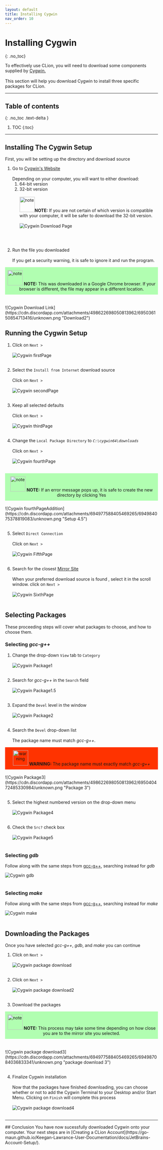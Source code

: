 ```yaml
---
layout: default
title: Installing Cygwin
nav_order: 10
---
```


# Installing Cygwin
{: .no_toc}

To effectively use CLion, you will need to download some components supplied by [Cygwin.](https://www.cygwin.com/)
<br/><br/>
This section will help you download Cygwin to install three specific packages for CLion.

<hr>

## Table of contents
{: .no_toc .text-delta }

1. TOC
{:toc}

---

## Installing The Cygwin Setup


First, you will be setting up the directory and download source 
1. Go to [Cygwin's Website](https://cygwin.com/install.html)<br/>  
  Depending on your computer, you will want to either download:
    1. 64-bit version
    2. 32-bit version<br/>  
  <img src="https://cdn.discordapp.com/attachments/498622698050813962/696144246062841937/download.png" alt="note" width="50"/>**NOTE:** If you are not certain of which version is compatible with your computer, it will be safer to download the 32-bit version.<br/>  
  ![Cygwin Download Page](https://cdn.discordapp.com/attachments/619382734984577042/696151746770239518/unknown.png "Download")
<br/>
<br/>

2. Run the file you downloaded<br/>  
  If you get a security warning, it is safe to ignore it and run the program.<br/>  
  
<div style="background-color:rgba(0,255,0,0.3); text-align:center; vertical-align: middle; padding:10px 0;">
<img src="https://cdn.discordapp.com/attachments/498622698050813962/696144246062841937/download.png" alt="note" width="50"/>
<b>NOTE:</b> This was downloaded in a Google Chrome browser. If your browser is different, the file may appear in a different location.
<br/>
</div>
<br/>
<br/>
  ![Cygwin Download Link](https://cdn.discordapp.com/attachments/498622698050813962/695036150854713416/unknown.png "Download2")

## Running the Cygwin Setup
1.  Click on ``Next >``<br/>  
  ![Cygwin firstPage](https://cdn.discordapp.com/attachments/694977588405469265/694983080238252053/unknown.png "Setup 1")
  <br/><br/>  
  
2. Select the ``Install from Internet`` download source<br/>  
  Click on ``Next >``<br/>  
  ![Cygwin secondPage](https://cdn.discordapp.com/attachments/498622698050813962/695036893087137902/unknown.png "Setup 2")
  <br/><br/>  
  
3. Keep all selected defaults<br/>  
   Click on ``Next >``<br/>  
  ![Cygwin thirdPage](https://cdn.discordapp.com/attachments/694977588405469265/694983315295305878/unknown.png "Setup 3")
  <br/><br/>  
  
4. Change the ``Local Package Directory`` to _``C:\cygwin64\downloads``_<br/>  
   Click on ``Next >``<br/>  
  ![Cygwin fourthPage](https://cdn.discordapp.com/attachments/694977588405469265/694984033549156403/unknown.png "Setup 4") 
  <br/>  
  
  
<div style="background-color:rgba(0,255,0,0.3); text-align:center; vertical-align: middle; padding:10px 0;">
<img src="https://cdn.discordapp.com/attachments/498622698050813962/696144246062841937/download.png" alt="note" width="50"/>
<b>NOTE:</b> If an error message pops up, it is safe to create the new directory by clicking Yes<br/>  
</div>
<br/>
  ![Cygwin fourthPageAddition](https://cdn.discordapp.com/attachments/694977588405469265/694984075378819083/unknown.png "Setup 4.5")
  <br/><br/>  
  
5. Select ``Direct Connection``<br/>  
  Click on ``Next >``<br/>  
  ![Cygwin FifthPage](https://cdn.discordapp.com/attachments/694977588405469265/694984235353768079/unknown.png "Setup 5")
  <br/><br/>  
  
6. Search for the closest [Mirror Site](https://cygwin.com/mirrors.html)<br/>  
  When your preferred download source is found , select it in the scroll window. click on ``Next >``<br/>  
![Cygwin SixthPage](https://cdn.discordapp.com/attachments/694977588405469265/694984840172404806/unknown.png "Setup 6")
<br/><br/>  

## Selecting Packages
These proceeding steps will cover what packages to choose, and how to choose them.
### Selecting _gcc-g++_
1. Change the drop-down ``View`` tab to ``Category``<br/>    
  ![Cygwin Package1](https://cdn.discordapp.com/attachments/694977588405469265/696111097790595113/category.png "Package 1")
  <br/><br/>  

2. Search for _gcc-g++_ in the ``Search`` field<br/>  
  ![Cygwin Package1.5](https://cdn.discordapp.com/attachments/498622698050813962/695042959472590908/unknown.png "Package 1.5")
  <br/><br/>  

3. Expand the ``Devel`` level in the window<br/>  
  ![Cygwin Package2](https://cdn.discordapp.com/attachments/498622698050813962/695039874658467940/unknown.png "Package 2")
  <br/><br/>  

4. Search the ``Devel`` drop-down list<br/>  
  The package name must match _gcc-g++_.<br/>  
<div style="background-color:rgb(255, 51, 0); text-align:center; vertical-align: middle; padding:10px 0;">
<img src="https://cdn.discordapp.com/attachments/498622698050813962/696144248512446525/warning.png" alt="warning" width="50"/>
  <b>WARNING:</b> The package name must exactly match <i>gcc-g++</i><br/>  
</div>
<br/>
  ![Cygwin Package3](https://cdn.discordapp.com/attachments/498622698050813962/695040472485330984/unknown.png "Package 3")
  <br/><br/>  

5. Select the highest numbered version on the drop-down menu<br/>  
  ![Cygwin Package4](https://cdn.discordapp.com/attachments/498622698050813962/695041017744851014/unknown.png "Package 4")
  <br/><br/>  

6. Check the ``Src?`` check box<br/>  
  ![Cygwin Package5](https://cdn.discordapp.com/attachments/498622698050813962/695041637331501126/unknown.png "Package 5")
  <br/><br/>  

### Selecting _gdb_
Follow along with the same steps from [gcc-g++](https://go-maun.github.io/Keegan-Lawrance-User-Documentation/docs/Cygwin-Setup/#selecting-gcc-g), searching instead for _gdb_

![Cygwin gdb](https://cdn.discordapp.com/attachments/498622698050813962/695043794910838894/unknown.png "gdb 1")
<br/><br/>


### Selecting _make_
Follow along with the same steps from [gcc-g++](https://go-maun.github.io/Keegan-Lawrance-User-Documentation/docs/Cygwin-Setup/#selecting-gcc-g), searching instead for _make_

![Cygwin make](https://cdn.discordapp.com/attachments/498622698050813962/695044666927743026/unknown.png "make")
<br/><br/>



## Downloading the Packages
Once you have selected _gcc-g++_, _gdb_, and _make_ you can continue

1. Click on ``Next >``<br/>  
  ![Cygwin package download](https://cdn.discordapp.com/attachments/498622698050813962/695045219090956368/unknown.png "package download")
<br/><br/>  

2. Click on ``Next >``<br/>  
  ![Cygwin package download2](https://cdn.discordapp.com/attachments/694977588405469265/694987045621202995/unknown.png "package download 2")
<br/><br/>  

3. Download the packages<br/>  
<div style="background-color:rgba(0,255,0,0.3); text-align:center; vertical-align: middle; padding:10px 0;">
<img src="https://cdn.discordapp.com/attachments/498622698050813962/696144246062841937/download.png" alt="note" width="50"/>
<b>NOTE:</b> This process may take some time depending on how close you are to the mirror site you selected.<br/>  
</div>
<br/><br/>
  ![Cygwin package download3](https://cdn.discordapp.com/attachments/694977588405469265/694987084036833341/unknown.png "package download 3")
<br/><br/>  

4. Finalize Cygwin installation<br/>  
  Now that the packages have finished downloading, you can choose whether or not to add the Cygwin Terminal to your Desktop and/or Start Menu. Clicking on ``Finish`` will complete this process<br/>  
  ![Cygwin package download4](https://cdn.discordapp.com/attachments/694977588405469265/694987469409615952/unknown.png "package download 4")
<br/><br/>  
<hr>
## Conclusion
You have now sucessfully downloaded Cygwin onto your computer. Your next steps are in [Creating a CLion Account](https://go-maun.github.io/Keegan-Lawrance-User-Documentation/docs/JetBrains-Account-Setup/).
